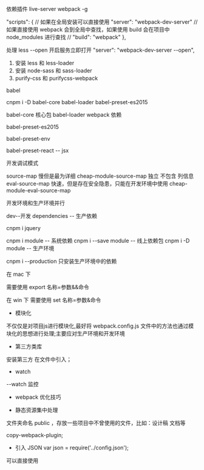 依赖插件 live-server  webpack -g



  "scripts": {
    // 如果在全局安装可以直接使用
    "server": "webpack-dev-server"
    // 如果直接使用 webpack 会到全局中查找，如果使用 build 会在项目中 node_modules 进行查找
    // "build": "webpack"
  },

处理 less
--open 开启服务立即打开
"server": "webpack-dev-server --open",

1. 安装 less 和 less-loader
2. 安装 node-sass 和 sass-loader
3. purify-css 和 purifycss-webpack

babel

cnpm i -D babel-core babel-loader babel-preset-es2015

babel-core 核心包
babel-loader  webpack 依赖
<!-- 2015 过时了 -->
babel-preset-es2015 
<!-- 使用 -->
babel-preset-env

babel-preset-react -- jsx


开发调试模式

source-map 慢但是最为详细
cheap-module-source-map 独立 不包含 列信息
eval-source-map 快速，但是存在安全隐患，只能在开发环境中使用
cheap-module-eval-source-map 


开发环境和生产环境并行

dev--开发
dependencies -- 生产依赖

cnpm i jquery

cnpm i module -- 系统依赖
cnpm i --save module -- 线上依赖包
cnpm i  -D module -- 生产环境

cnpm i --production 只安装生产环境中的依赖


在 mac 下

需要使用 export 名称=参数&&命令

在 win 下
需要使用 set 名称=参数&命令

- 模块化

不仅仅是对项目js进行模块化,最好将 webpack.config.js 文件中的方法也通过模块化的思想进行处理;主要应对生产环境和开发环境

- 第三方类库

安装第三方
在文件中引入；

- watch

--watch 监控

- webpack 优化技巧

- 静态资源集中处理

文件夹命名 public ，存放一些项目中不曾使用的文件，比如：设计稿 文档等

copy-webpack-plugin;

- 引入 JSON
var json = require('../config.json');

可以直接使用